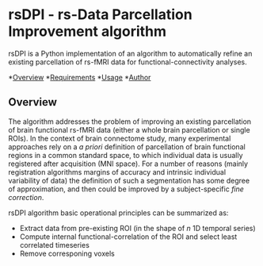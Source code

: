 # rsDPI - rs-Data Parcellation Improvement algorithm

rsDPI is a Python implementation of an algorithm to automatically refine an existing parcellation of rs-fMRI data for functional-connectivity analyses.

*[Overview](#overview)
*[Requirements](#requirements)
*[Usage](#usage)
*[Author](#author)

## Overview

The algorithm addresses the problem of improving an existing parcellation of brain functional rs-fMRI data (either a whole brain parcellation or single ROIs).
In the context of brain connectome study, many experimental approaches rely on a *a priori* definition of parcellation of brain functional regions in a common standard space, to which individual data is usually registered after acquisition (MNI space).
For a number of reasons (mainly registration algorithms margins of accuracy and intrinsic individual variability of data) the definition of such a segmentation has some degree of approximation, and then could be improved by a subject-specific *fine correction*.

rsDPI algorithm basic operational principles can be summarized as:
- Extract data from pre-existing ROI (in the shape of *n* 1D temporal series)
- Compute internal functional-correlation of the ROI and select least correlated timeseries
- Remove corresponing voxels 



    